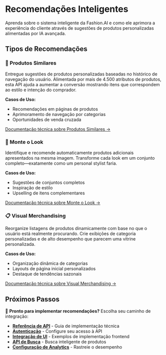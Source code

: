 # Recomendações Inteligentes

Aprenda sobre o sistema inteligente da Fashion.AI e como ele aprimora a experiência do cliente através de sugestões de produtos personalizadas alimentadas por IA avançada.

## Tipos de Recomendações

### 🎯 Produtos Similares
Entregue sugestões de produtos personalizadas baseadas no histórico de navegação do usuário. Alimentada por mais de 4.500 atributos de produtos, esta API ajuda a aumentar a conversão mostrando itens que correspondem ao estilo e intenção do comprador.

**Casos de Uso:**
- Recomendações em páginas de produtos
- Aprimoramento de navegação por categorias
- Oportunidades de venda cruzada

[Documentação técnica sobre Produtos Similares →](../../developer-guide/recommendations-search/api-endpoints#evento-de-visualização-de-categoria)

### 👗 Monte o Look
Identifique e recomende automaticamente produtos adicionais apresentados na mesma imagem. Transforme cada look em um conjunto completo—exatamente como um personal stylist faria.

**Casos de Uso:**
- Sugestões de conjuntos completos
- Inspiração de estilo
- Upselling de itens complementares

[Documentação técnica sobre Monte o Look →](../../developer-guide/recommendations-search/api-endpoints#evento-shop-the-look)

### 📋 Visual Merchandising
Reorganize listagens de produtos dinamicamente com base no que o usuário está realmente procurando. Crie exibições de categoria personalizadas e de alto desempenho que parecem uma vitrine personalizada.

**Casos de Uso:**
- Organização dinâmica de categorias
- Layouts de página inicial personalizados
- Destaque de tendências sazonais

[Documentação técnica sobre Visual Merchandising →](../../developer-guide/recommendations-search/vm-builder)


## Próximos Passos

🚀 **Pronto para implementar recomendações?** Escolha seu caminho de integração:

- **[Referência de API](../../developer-guide/recommendations-search/api-endpoints)** - Guia de implementação técnica
- **[Autenticação](../../developer-guide/authentication)** - Configure seu acesso à API
- **[Integração de UI](../../developer-guide/recommendations-search/ui-integration)** - Exemplos de implementação frontend
- **[API de Busca](../../developer-guide/recommendations-search/search/overview)** - Busca inteligente de produtos
- **[Configuração de Analytics](../../developer-guide/analytics/google-analytics)** - Rastreie o desempenho
